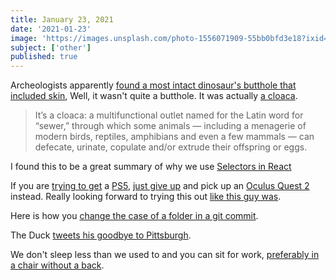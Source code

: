 ```yaml
---
title: January 23, 2021
date: '2021-01-23'
image: 'https://images.unsplash.com/photo-1556071909-55bb0bfd3e18?ixid=MXwxMjA3fDB8MHxwaG90by1wYWdlfHx8fGVufDB8fHw%3D&ixlib=rb-1.2.1&auto=format&fit=crop&w=1050&q=80'
subject: ['other']
published: true
---
```


Archeologists apparently [found a most intact dinosaur's butthole that included skin](https://rb.gy/q3ofso), Well, it wasn't quite a butthole. It was actually [a cloaca](https://rb.gy/dzdya9).

> It’s a cloaca: a multifunctional outlet named for the Latin word for “sewer,” through which some animals — including a menagerie of modern birds, reptiles, amphibians and even a few mammals — can defecate, urinate, copulate and/or extrude their offspring or eggs.

I found this to be a great summary of why we use [Selectors in React](https://rb.gy/n2izwj)

If you are [trying to get](https://rb.gy/chqvuw) a [PS5](https://rb.gy/a2biea), [just give up](https://rb.gy/bvlggr) and pick up an [Oculus Quest 2](https://www.oculus.com/quest-2/) instead. Really looking forward to trying this out [like this guy was](https://rb.gy/mza81q).

Here is how you [change the case of a folder in a git commit](https://rb.gy/vrji29).

The Duck [tweets his goodbye to Pittsburgh](https://rb.gy/qps4ma).

We don't sleep less than we used to and you can sit for work, [preferably in a chair without a back](https://rb.gy/fxkvwq).

